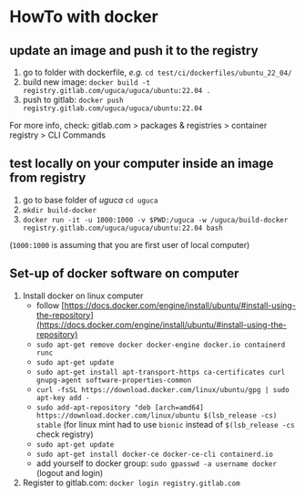 # HowTo with docker

## update an image and push it to the registry

1. go to folder with dockerfile, *e.g.* `cd test/ci/dockerfiles/ubuntu_22_04/`
2. build new image: `docker build -t registry.gitlab.com/uguca/uguca/ubuntu:22.04 .`
3. push to gitlab: `docker push registry.gitlab.com/uguca/uguca/ubuntu:22.04`

For more info, check: gitlab.com > packages & registries > container registry > CLI Commands


## test locally on your computer inside an image from registry

1. go to base folder of *uguca* `cd uguca`
2. `mkdir build-docker`
3. `docker run -it -u 1000:1000 -v $PWD:/uguca -w /uguca/build-docker registry.gitlab.com/uguca/uguca/ubuntu:22.04 bash` 

(`1000:1000` is assuming that you are first user of local computer)


## Set-up of docker software on computer

1. Install docker on linux computer
   * follow [https://docs.docker.com/engine/install/ubuntu/#install-using-the-repository](https://docs.docker.com/engine/install/ubuntu/#install-using-the-repository)
   * `sudo apt-get remove docker docker-engine docker.io containerd runc`
   * `sudo apt-get update`
   * `sudo apt-get install apt-transport-https ca-certificates curl gnupg-agent software-properties-common`
   * `curl -fsSL https://download.docker.com/linux/ubuntu/gpg | sudo apt-key add -`
   * `sudo add-apt-repository "deb [arch=amd64] https://download.docker.com/linux/ubuntu $(lsb_release -cs) stable` (for linux mint had to use `bionic` instead of `$(lsb_release -cs` check registry)
   * `sudo apt-get update`
   * `sudo apt-get install docker-ce docker-ce-cli containerd.io`
   * add yourself to docker group: `sudo gpasswd -a username docker` (logout and login)
2. Register to gitlab.com: `docker login registry.gitlab.com`
